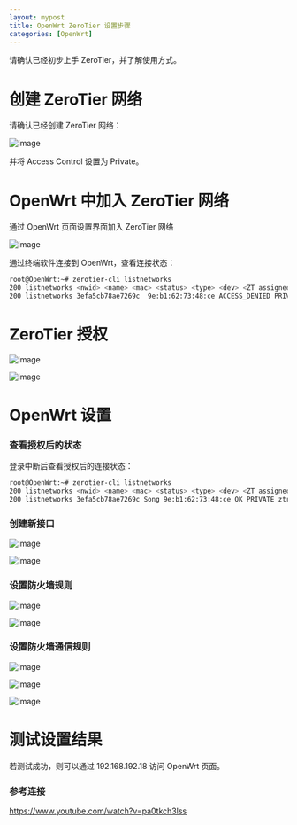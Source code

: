 ```yaml
---
layout: mypost
title: OpenWrt ZeroTier 设置步骤
categories: [OpenWrt]
---
```


请确认已经初步上手 ZeroTier，并了解使用方式。

# 创建 ZeroTier 网络

请确认已经创建 ZeroTier 网络：

![image](01.png)

并将 Access Control 设置为 Private。

# OpenWrt 中加入 ZeroTier 网络

通过 OpenWrt 页面设置界面加入 ZeroTier 网络

![image](02.png)

通过终端软件连接到 OpenWrt，查看连接状态：
```bash
root@OpenWrt:~# zerotier-cli listnetworks
200 listnetworks <nwid> <name> <mac> <status> <type> <dev> <ZT assigned ips>
200 listnetworks 3efa5cb78ae7269c  9e:b1:62:73:48:ce ACCESS_DENIED PRIVATE ztrfylxeiw -
```

# ZeroTier 授权

![image](03.png)

![image](04.png)

# OpenWrt 设置

### 查看授权后的状态

登录中断后查看授权后的连接状态：

```bash
root@OpenWrt:~# zerotier-cli listnetworks
200 listnetworks <nwid> <name> <mac> <status> <type> <dev> <ZT assigned ips>
200 listnetworks 3efa5cb78ae7269c Song 9e:b1:62:73:48:ce OK PRIVATE ztrfylxeiw 192.168.192.18/24
```

### 创建新接口

![image](05.png)

![image](06.png)

### 设置防火墙规则

![image](07.png)

![image](08.png)

### 设置防火墙通信规则

![image](09.png)

![image](10.png)

![image](11.png)

# 测试设置结果

若测试成功，则可以通过 192.168.192.18 访问 OpenWrt 页面。

### 参考连接
[https://www.youtube.com/watch?v=pa0tkch3lss
](https://www.youtube.com/watch?v=pa0tkch3lss
)
